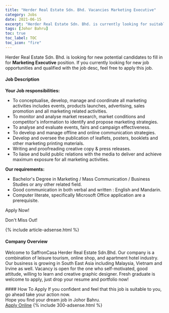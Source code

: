 ```yaml
---
title: "Herder Real Estate Sdn. Bhd. Vacancies Marketing Executive" 
category: Jobs 
date: 2021-06-15 
excerpt: "Herder Real Estate Sdn. Bhd. is currently looking for suitable person to fill in the Marketing Executive which based in Johor Bahru" 
tags: [Johor Bahru] 
toc: true 
toc_label: TOC 
toc_icon: "fire" 
--- 
```


<p>Herder Real Estate Sdn. Bhd. is looking for new potential candidates to fill in for <b>Marketing Executive</b> position. If you currently looking for new job opportunities and qualified with the job desc, feel free to apply this job.
</p><div><div><h4>Job Description</h4></div><div><div><span><div><p><strong>Your Job responsibilities:</strong></p><ul><li>To conceptualise, develop, manage and coordinate all marketing activities includes events, products launches, advertising, sales promotion and all marketing related activities.</li><li>To monitor and analyse market research, market conditions and competitor's information to identify and propose marketing strategies.&#160;</li><li>To analyse and evaluate events, fairs and campaign effectiveness.</li><li>To develop and manage offline and online communication strategies.</li><li>Develop and oversee the publication of leaflets, posters, booklets and other marketing printing materials.</li><li>Writing and proofreading creative copy &amp; press releases.</li><li>To liaise and build public relations with the media to deliver and achieve maximum exposure for all marketing activities.</li></ul><p><strong>Our requirements:</strong></p><ul><li>Bachelor's Degree in Marketing / Mass Communication / Business Studies or any other related field.</li><li>Good communication in both verbal and written : English and Mandarin.</li><li>Computer literate, specifically Microsoft Office application are a prerequisite.</li></ul><p>Apply Now!</p><p>Don't Miss Out!</p></div></span></div></div></div> 
{% include article-adsense.html %} 
<div><div><h4>Company Overview</h4></div><div><div><span><div><p>Welcome to SaffronCasa Herder Real Estate Sdn.Bhd. Our company is a combination of leisure tourism, online shop, and apartment hotel industry. Our business is growing in South East Asia including Malaysia, Vietnam and Irvine as well. Vacancy is open for the one who self-motivated, good attitude, willing to learn and creative graphic designer. Fresh graduate is welcome to apply, just drop your resume and portfolio now!&#160;&#160;&#160;&#160;&#160;&#160;&#160;&#160;&#160;&#160;&#160;&#160;&#160;&#160;&#160;</p></div></span></div></div></div> 
#### How To Apply 
If you confident and feel that this job is suitable to you, go ahead take your action now. <br/> 
Hope you find your dream job in Johor Bahru. <br/> 
<a href="https://www.jobstreet.com.my/en/job/marketing-executive-4590576?jobId=jobstreet-my-job-4590576&" class="btn btn--info" target="_blank" rel="nofollow noopenner">Apply Online</a> 
{% include 300-adsense.html %} 